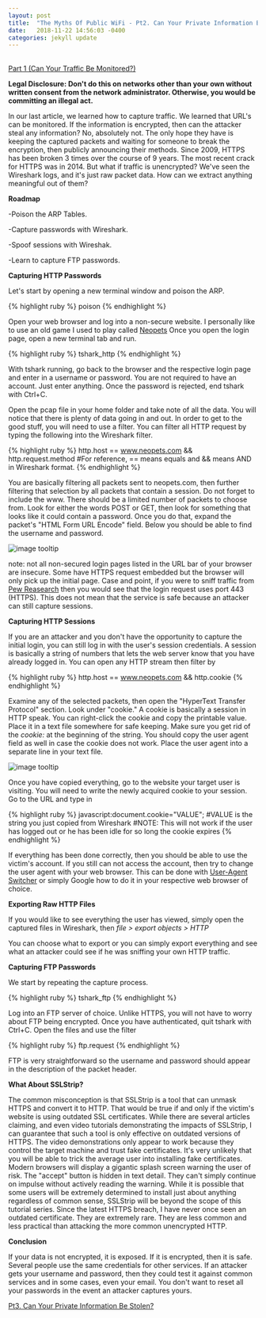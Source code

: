 ```yaml
---
layout: post
title:  "The Myths Of Public WiFi - Pt2. Can Your Private Information Be Stolen?"
date:   2018-11-22 14:56:03 -0400
categories: jekyll update
---
```


<br>[Part 1 (Can Your Traffic Be Monitored?)][part-1]

<b>Legal Disclosure: Don't do this on networks other than your own without written consent from the network administrator. Otherwise, you would be committing an illegal act.</b>

In our last article, we learned how to capture traffic. We learned that URL's can be monitored. If the information is encrypted, then can the attacker steal any information? No, absolutely not. The only hope they have is keeping the captured packets and waiting for someone to break the encryption, then publicly announcing their methods. Since 2009, HTTPS has been broken 3 times over the course of 9 years. The most recent crack for HTTPS was in 2014. But what if traffic is unencrypted? We've seen the Wireshark logs, and it's just raw packet data. How can we extract anything meaningful out of them?

<b>Roadmap</b>

-Poison the ARP Tables.

-Capture passwords with Wireshark.

-Spoof sessions with Wireshak.

-Learn to capture FTP passwords.

<b>Capturing HTTP Passwords</b>

Let's start by opening a new terminal window and poison the ARP.

{% highlight ruby %}
poison
{% endhighlight %}

Open your web browser and log into a non-secure website. I personally like to use an old game I used to play called [Neopets][neopets.com]
Once you open the login page, open a new terminal tab and run.

{% highlight ruby %}
tshark_http
{% endhighlight %}

With tshark running, go back to the browser and the respective login page and enter in a username or password. You are not required to have an account. Just enter anything. Once the password is rejected, end tshark with Ctrl+C.

Open the pcap file in your home folder and take note of all the data. You will notice that there is plenty of data going in and out. In order to get to the good stuff, you will need to use a filter. You can filter all HTTP request by typing the following into the Wireshark filter.

{% highlight ruby %}
http.host == www.neopets.com && http.request.method
#For reference, == means equals and && means AND in Wireshark format.
{% endhighlight %}

You are basically filtering all packets sent to neopets.com, then further filtering that selection by all packets that contain a session. Do not forget to include the www. There should be a limited number of packets to choose from. Look for either the words POST or GET, then look for something that looks like it could contain a password. Once you do that, expand the packet's "HTML Form URL Encode" field. Below you should be able to find the username and password.

![image tooltip](/blog/images/wifi/wiresharkpass.JPG)

note: not all non-secured login pages listed in the URL bar of your browser are insecure. Some have HTTPS request embedded but the browser will only pick up the initial page. Case and point, if you were to sniff traffic from [Pew Reasearch][Pew] then you would see that the login request uses port 443 (HTTPS). This does not mean that the service is safe because an attacker can still capture sessions.

<b>Capturing HTTP Sessions</b>

If you are an attacker and you don't have the opportunity to capture the initial login, you can still log in with the user's session credentials. A session is basically a string of numbers that lets the web server know that you have already logged in. You can open any HTTP stream then filter by

{% highlight ruby %}
http.host == www.neopets.com && http.cookie
{% endhighlight %}

Examine any of the selected packets, then open the "HyperText Transfer Protocol" section. Look under "cookie." A cookie is basically a session in HTTP speak. You can right-click the cookie and copy the printable value. Place it in a text file somewhere for safe keeping. Make sure you get rid of the <i>cookie: </i> at the beginning of the string. You should copy the user agent field as well in case the cookie does not work. Place the user agent into a separate line in your text file.

![image tooltip](/blog/images/wifi/wiresharkcookie.JPG)

Once you have copied everything, go to the website your target user is visiting. You will need to write the newly acquired cookie to your session. Go to the URL and type in

{% highlight ruby %}
javascript:document.cookie="VALUE";
#VALUE is the string you just copied from Wireshark
#NOTE: This will not work if the user has logged out or he has been idle for so long the cookie expires
{% endhighlight %}

If everything has been done correctly, then you should be able to use the victim's account. If you still can not access the account, then try to change the user agent with your web browser. This can be done with [User-Agent Switcher][User-AgentSwitcher] or simply Google how to do it in your respective web browser of choice.

<b>Exporting Raw HTTP Files</b>

If you would like to see everything the user has viewed, simply open the captured files in Wireshark, then <i>file > export objects > HTTP</i>

You can choose what to export or you can simply export everything and see what an attacker could see if he was sniffing your own HTTP traffic.

<b>Capturing FTP Passwords</b>

We start by repeating the capture process.

{% highlight ruby %}
tshark_ftp
{% endhighlight %}

Log into an FTP server of choice. Unlike HTTPS, you will not have to worry about FTP being encrypted. Once you have authenticated, quit tshark with Ctrl+C. Open the files and use the filter

{% highlight ruby %}
ftp.request
{% endhighlight %}

FTP is very straightforward so the username and password should appear in the description of the packet header.

<b>What About SSLStrip?</b>

The common misconception is that SSLStrip is a tool that can unmask HTTPS and convert it to HTTP. That would be true if and only if the victim's website is using outdated SSL certificates. While there are several articles claiming, and even video tutorials demonstrating the impacts of SSLStrip, I can guarantee that such a tool is only effective on outdated versions of HTTPS. The video demonstrations only appear to work because they control the target machine and trust fake certificates. It's very unlikely that you will be able to trick the average user into installing fake certificates. Modern browsers will display a gigantic splash screen warning the user of risk. The "accept" button is hidden in text detail. They can't simply continue on impulse without actively reading the warning. While it is possible that some users will be extremely determined to install just about anything regardless of common sense, SSLStrip will be beyond the scope of this tutorial series. Since the latest HTTPS breach, I have never once seen an outdated certificate. They are extremely rare. They are less common and less practical than attacking the more common unencrypted HTTP.

<b>Conclusion</b>

If your data is not encrypted, it is exposed. If it is encrypted, then it is safe. Several people use the same credentials for other services. If an attacker gets your username and password, then they could test it against common services and in some cases, even your email. You don't want to reset all your passwords in the event an attacker captures yours.

[Pt3. Can Your Private Information Be Stolen?][part-3]

[part-1]: https://danielloosec.github.io/blog/jekyll/update/2018/11/22/PublicWifiMyths_Part_1.html
[part-3]: https://danielloosec.github.io/blog/jekyll/update/2018/11/22/PublicWifiMyths_Part_3.html
[neopets.com]: http://www.neopets.com
[User-AgentSwitcher]: http://useragentswitcher.org
[Pew]: http://www.pewresearch.org/profile/
